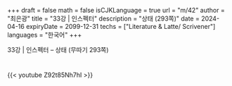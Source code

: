 +++
draft = false
math = false
isCJKLanguage = true
url = "m/42"
author = "최은광"
title = "33강 | 인스펙터"
description = "상태 (293쪽)"
date = 2024-04-16
expiryDate = 2099-12-31
techs = ["Literature & Latte/ Scrivener"]
languages = "한국어"
+++

33강 | 인스펙터 – 상태 (무따기 293쪽)

<!--more--> 

#

{{< youtube Z92t85Nh7hI >}}

#
